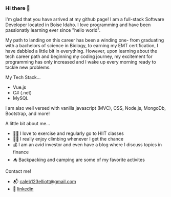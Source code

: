### Hi there 👋

I'm glad that you have arrived at my github page! I am a full-stack Software Developer located in Boise Idaho. I love programming and have been passionatly learning ever since "hello world".

My path to landing on this career has been a winding one- from graduating with a bachelors of science in Biology, to earning my EMT certification, I have dabbled a little bit in everything. However, upon learning about the tech career path and beginning my coding journey, my excitement for programming has only increased and I wake up every morning ready to tackle new problems. 

My Tech Stack...

- Vue.js
- C# (.net)
- MySQL

I am also well versed with vanilla javascript (MVC), CSS, Node.js, MongoDb, Bootstrap, and more!


A little bit about me...

- 🏃‍♂️ I love to exercise and regularly go to HIIT classes
- 🧗‍♂️ I really enjoy climbing whenever I get the chance
- 💰 I am an avid investor and even have a blog where I discuss topics in finance
- ⛺️ Backpacking and camping are some of my favorite activites

Contact me!

- 📬 caleb123elliott@gmail.com
- 💼 [linkedin](https://www.linkedin.com/in/caleb-elliott-9368b3226/)


<!--
**CALEBELLIOTT/CALEBELLIOTT** is a ✨ _special_ ✨ repository because its `README.md` (this file) appears on your GitHub profile.

Here are some ideas to get you started:

- 🔭 I’m currently working on ...
- 🌱 I’m currently learning ...
- 👯 I’m looking to collaborate on ...
- 🤔 I’m looking for help with ...
- 💬 Ask me about ...
- 📫 How to reach me: ...
- 😄 Pronouns: ...
- ⚡ Fun fact: ...
-->
